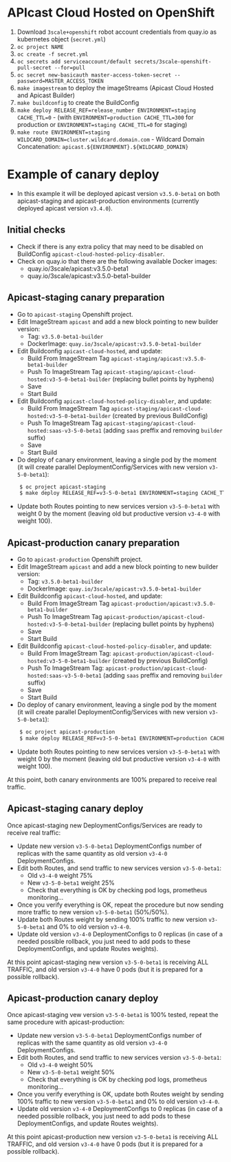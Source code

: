 # APIcast Cloud Hosted on OpenShift

1. Download `3scale+openshift` robot account credentials from quay.io as kubernetes object (`secret.yml`)
1. `oc project NAME`
1. `oc create -f secret.yml`
1. `oc secrets add serviceaccount/default secrets/3scale-openshift-pull-secret --for=pull`
1. `oc secret new-basicauth master-access-token-secret --password=MASTER_ACCESS_TOKEN`
1. `make imagestream` to deploy the imageStreams (Apicast Cloud Hosted and Apicast Builder)
1. `make buildconfig` to create the BuildConfig
1. `make deploy RELEASE_REF=release_number ENVIRONMENT=staging CACHE_TTL=0` - (with `ENVIRONMENT=production CACHE_TTL=300` for production or  `ENVIRONMENT=staging CACHE_TTL=0` for staging)
1. `make route ENVIRONMENT=staging WILDCARD_DOMAIN=cluster.wildcard.domain.com` -  Wildcard Domain Concatenation: `apicast.${ENVIRONMENT}.${WILDCARD_DOMAIN}`

# Example of canary deploy

* In this example it will be deployed apicast version `v3.5.0-beta1` on both apicast-staging and apicast-production environments (currently deployed apicast version `v3.4.0`).

## Initial checks

* Check if there is any extra policy that may need to be disabled on BuildConfig `apicast-cloud-hosted-policy-disabler`.
* Check on quay.io that there are the following available Docker images:
    * quay.io/3scale/apicast:v3.5.0-beta1
    * quay.io/3scale/apicast:v3.5.0-beta1-builder

## Apicast-staging canary preparation

* Go to `apicast-staging` Openshift project.
* Edit ImageStream `apicast` and add a new block pointing to new builder version:
    * Tag: `v3.5.0-beta1-builder`
    * DockerImage: `quay.io/3scale/apicast:v3.5.0-beta1-builder`
* Edit Buildconfig `apicast-cloud-hosted`, and update:
    * Build From ImageStream Tag `apicast-staging/apicast:v3.5.0-beta1-builder`
    * Push To ImageStream Tag `apicast-staging/apicast-cloud-hosted:v3-5-0-beta1-builder` (replacing bullet points by hyphens)
    * Save
    * Start Build
* Edit Buildconfig `apicast-cloud-hosted-policy-disabler`, and update:
    * Build From ImageStream Tag `apicast-staging/apicast-cloud-hosted:v3-5-0-beta1-builder` (created by previous BuildConfig)
    * Push To ImageStream Tag `apicast-staging/apicast-cloud-hosted:saas-v3-5-0-beta1` (adding `saas` preffix and removing `builder` suffix)
    * Save
    * Start Build
* Do deploy of canary environment, leaving a single pod by the moment (it will create parallel DeploymentConfig/Services with new version `v3-5-0-beta1`):

```bash
    $ oc project apicast-staging
    $ make deploy RELEASE_REF=v3-5-0-beta1 ENVIRONMENT=staging CACHE_TTL=0
```

* Update both Routes pointing to new services version `v3-5-0-beta1` with weight 0 by the moment (leaving old but productive version `v3-4-0` with weight 100).

## Apicast-production canary preparation

* Go to `apicast-production` Openshift project.
* Edit ImageStream `apicast` and add a new block pointing to new builder version:
    * Tag: `v3.5.0-beta1-builder`
    * DockerImage: `quay.io/3scale/apicast:v3.5.0-beta1-builder`
* Edit Buildconfig `apicast-cloud-hosted`, and update:
    * Build From ImageStream Tag `apicast-production/apicast:v3.5.0-beta1-builder`
    * Push To ImageStream Tag `apicast-production/apicast-cloud-hosted:v3-5-0-beta1-builder` (replacing bullet points by hyphens)
    * Save
    * Start Build
* Edit Buildconfig `apicast-cloud-hosted-policy-disabler`, and update:
    * Build From ImageStream Tag: `apicast-production/apicast-cloud-hosted:v3-5-0-beta1-builder` (created by previous BuildConfig)
    * Push To ImageStream Tag: `apicast-production/apicast-cloud-hosted:saas-v3-5-0-beta1` (adding `saas` preffix and removing `builder` suffix)
    * Save
    * Start Build
* Do deploy of canary environment, leaving a single pod by the moment (it will create parallel DeploymentConfig/Services with new version `v3-5-0-beta1`):

```bash
    $ oc project apicast-production
    $ make deploy RELEASE_REF=v3-5-0-beta1 ENVIRONMENT=production CACHE_TTL=300
```

* Update both Routes pointing to new services version `v3-5-0-beta1` with weight 0 by the moment (leaving old but productive version `v3-4-0` with weight 100).

At this point, both canary environments are 100% prepared to receive real traffic.

## Apicast-staging canary deploy

Once apicast-staging new DeploymentConfigs/Services are ready to receive real traffic:

* Update new version `v3-5-0-beta1` DeploymentConfigs number of replicas with the same quantity as old version `v3-4-0` DeploymentConfigs.
* Edit both Routes, and send traffic to new services version `v3-5-0-beta1`:
    * Old `v3-4-0` weight 75%
    * New `v3-5-0-beta1` weight 25%
    * Check that everything is OK by checking pod logs, prometheus monitoring...
* Once you verify everything is OK, repeat the procedure but now sending more traffic to new version `v3-5-0-beta1` (50%/50%).
* Update both Routes weight by sending 100% traffic to new version `v3-5-0-beta1` and 0% to old version `v3-4-0`.
* Update old version `v3-4-0` DeploymentConfigs to 0 replicas (in case of a needed possible rollback, you just need to add pods to these DeploymentConfigs, and update Routes weights).

At this point apicast-staging new version `v3-5-0-beta1` is receiving ALL TRAFFIC, and old version `v3-4-0` have 0 pods (but it is prepared for a possible rollback).

## Apicast-production canary deploy

Once apicast-staging vew version `v3-5-0-beta1` is 100% tested, repeat the same procedure with apicast-production:

* Update new version `v3-5-0-beta1` DeploymentConfigs number of replicas with the same quantity as old version `v3-4-0` DeploymentConfigs.
* Edit both Routes, and send traffic to new services version `v3-5-0-beta1`:
    * Old `v3-4-0` weight 50%
    * New `v3-5-0-beta1` weight 50%
    * Check that everything is OK by checking pod logs, prometheus monitoring...
* Once you verify everything is OK, update both Routes weight by sending 100% traffic to new version `v3-5-0-beta1` and 0% to old version `v3-4-0`.
* Update old version `v3-4-0` DeploymentConfigs to 0 replicas (in case of a needed possible rollback, you just need to add pods to these DeploymentConfigs, and update Routes weights).

At this point apicast-production new version `v3-5-0-beta1` is receiving ALL TRAFFIC, and old version `v3-4-0` have 0 pods (but it is prepared for a possible rollback).
